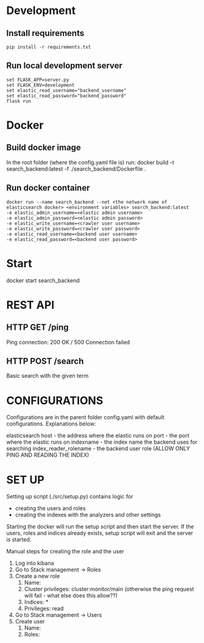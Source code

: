 # Development
## Install requirements
```
pip install -r requirements.txt
```

## Run local development server

```
set FLASK_APP=server.py
set FLASK_ENV=development
set elastic_read_username="backend_username"
set elastic_read_password="backend_password"
flask run
```


# Docker
## Build docker image
In the root folder (where the config.yaml file is) run:
docker build -t search_backend:latest -f ./search_backend/Dockerfile .

## Run docker container
```
docker run --name search_backend --net <the network name of elasticsearch docker> <environment variables> search_backend:latest
-e elastic_admin_username=<elastic admin username>
-e elastic_admin_password=<elastic admin password>
-e elastic_write_username=<crawler user username>
-e elastic_write_password=<crawler user password>
-e elastic_read_username=<backend user username>
-e elastic_read_password=<backend user password>
```

# Start 
  docker start search_backend

# REST API
## HTTP GET /ping
Ping connection: 200 OK / 500 Connection failed

## HTTP POST /search
Basic search with the given term

# CONFIGURATIONS
Configurations are in the parent folder config.yaml with default configurations. Explanations below:

elasticsearch
   host - the address where the elastic runs on
   port - the port where the elastic runs on
   indexname - the index name the backend uses for searching
   index_reader_rolename - the backend user role (ALLOW ONLY PING AND READING THE INDEX)


# SET UP
Setting up script (./src/setup.py) contains logic for
* creating the users and roles
* creating the indexes with the analyzers and other settings

Starting the docker will run the setup script and then start the server.
If the users, roles and indices already exists, setup script will exit and the server is started.


Manual steps for creating the role and the user
1. Log into kibana
2. Go to Stack management -> Roles
3. Create a new role
   1. Name: <rolename>
   2. Cluster privileges: cluster:monitor/main (otherwise the ping request will fail - what else does this allow??)
   3. Indices: <my-indice-prefix>*
   4. Privileges: read
4. Go to Stack management -> Users
5. Create user
   1. Name: <username>
   2. Roles: <rolename>